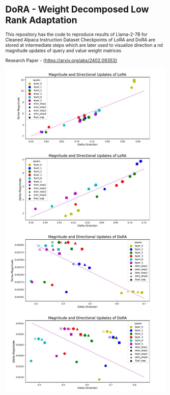 # DoRA - Weight Decomposed Low Rank Adaptation
This repository has the code to reproduce results of Llama-2-7B for Cleaned Alpaca Instruction Dataset
Checkpoints of LoRA and DoRA are stored at intermediate steps which are later used to visualize direction a
nd magnitude updates of query and value weight matrices

Research Paper - {https://arxiv.org/abs/2402.09353}


<img title="Query Vector of LoRA" alt="Image 1" src="images/plot_lora_q_proj.jpg">

<img title="Value Vector of LoRA" alt="Image 2" src="images/plot_lora_v_proj.jpg">

<img title="Query Vector of DoRA" alt="Image 3" src="images/plot_dora_q_proj.jpg">

<img title="Value Vector of DoRA" alt="Image 4" src="images/plot_dora_v_proj_1.jpg">